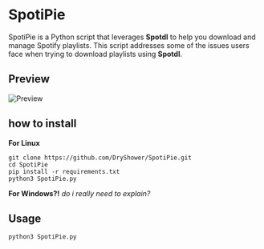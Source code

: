 # SpotiPie
SpotiPie is a Python script that leverages **__Spotdl__** to help you download and manage Spotify playlists. This script addresses some of the issues users face when trying to download playlists using __Spotdl__.
## Preview
![Preview](https://github.com/user-attachments/assets/d5c24851-fbd0-43d4-964f-98f702f3147a)

## how to install
**For Linux**
```
git clone https://github.com/DryShower/SpotiPie.git
cd SpotiPie
pip install -r requirements.txt
python3 SpotiPie.py
```
**For Windows?!** 
_do i really need to explain?_

## Usage
```
python3 SpotiPie.py
```

